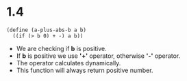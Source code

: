 # 1.4

```
(define (a-plus-abs-b a b)
  ((if (> b 0) + -) a b))
```

- We are checking if **b** is positive.
- If **b** is positive we use **'+'** operator, otherwise **'-'** operator.
- The operator calculates dynamically.
- This function will always return positive number.